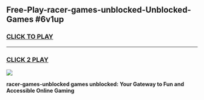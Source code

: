 
## Free-Play-racer-games-unblocked-Unblocked-Games #6v1up
<h3>
<a href="https://news.freeplayer.one?title=racer-games-unblocked&ref=8M">CLICK TO PLAY</a></h3>
<hr>

<h3>
<a href="https://news.freeplayer.one?title=racer-games-unblocked&ref=8M">CLICK 2 PLAY</a>
  
</h3>

<a href="https://news.freeplayer.one?title=racer-games-unblocked&ref=8M"><img src="https://clearcache.store/games.png"></a>


**racer-games-unblocked games unblocked: Your Gateway to Fun and Accessible Online Gaming**
